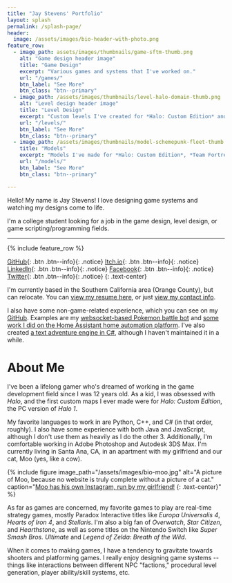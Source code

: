 ```yaml
---
title: "Jay Stevens' Portfolio"
layout: splash
permalink: /splash-page/
header:
  image: /assets/images/bio-header-with-photo.png
feature_row:
  - image_path: assets/images/thumbnails/game-sftm-thumb.png
    alt: "Game design header image"
    title: "Game Design"
    excerpt: "Various games and systems that I've worked on."
    url: "/games/"
    btn_label: "See More"
    btn_class: "btn--primary"
  - image_path: /assets/images/thumbnails/level-halo-domain-thumb.png
    alt: "Level design header image"
    title: "Level Design"
    excerpt: "Custom levels I've created for *Halo: Custom Edition* and *Team Fortress 2*."
    url: "/levels/"
    btn_label: "See More"
    btn_class: "btn--primary"
  - image_path: /assets/images/thumbnails/model-schemepunk-fleet-thumb.png
    title: "Models"
    excerpt: "Models I've made for *Halo: Custom Edition*, *Team Fortress 2*, and my own games."
    url: "/models/"
    btn_label: "See More"
    btn_class: "btn--primary"

---
```


Hello! My name is Jay Stevens! I love designing game systems and watching my designs come to life.

I'm a college student looking for a job in the game design, level design, or game scripting/programming fields. 

---

{% include feature_row %}

[GitHub](https://github.com/jay2645){: .btn .btn--info}{: .notice} [Itch.io](https://jay2645.itch.io/){: .btn .btn--info}{: .notice} [LinkedIn](https://www.linkedin.com/in/jay2645/){: .btn .btn--info}{: .notice} [Facebook](https://facebook.com/jay2645){: .btn .btn--info}{: .notice} [Twitter](https://twitter.com/schemepunk){: .btn .btn--info}{: .notice}
{: .text-center}

I'm currently based in the Southern California area (Orange County), but can relocate. You can [view my resume here](/resume), or just [view my contact info](/about).

I also have some non-game-related experience, which you can see on my [GitHub](https://github.com/Jay2645). Examples are my [websocket-based Pokemon battle bot](https://github.com/Jay2645/Geniusect-2.0) and [some work I did on the Home Assistant home automation platform](https://github.com/Jay2645/home-assistant/tree/add-todoist). I've also created [a text adventure engine in C#](https://github.com/Jay2645/text-adventure), although I haven't maintained it in a while.

# About Me

I've been a lifelong gamer who's dreamed of working in the game development field since I was 12 years old. As a kid, I was obsessed with *Halo*, and the first custom maps I ever made were for *Halo: Custom Edition*, the PC version of *Halo 1*.

My favorite languages to work in are Python, C++, and C# (in that order, roughly). I also have some experience with both Java and JavaScript, although I don't use them as heavily as I do the other 3. Additionally, I'm comfortable working in Adobe Photoshop and Autodesk 3DS Max. I'm currently living in Santa Ana, CA, in an apartment with my girlfriend and our cat, Moo (yes, like a cow).

{% include figure image_path="/assets/images/bio-moo.jpg" alt="A picture of Moo, because no website is truly complete without a picture of a cat." caption="[Moo has his own Instagram, run by my girlfriend!](https://www.instagram.com/the_moo_cat__/)
{: .text-center}" %}

As far as games are concerned, my favorite games to play are real-time strategy games, mostly Paradox Interactive titles like *Europa Universalis 4*, *Hearts of Iron 4*, and *Stellaris*. I'm also a big fan of *Overwatch*, *Star Citizen*, and *Hearthstone*, as well as some titles on the Nintendo Switch like *Super Smash Bros. Ultimate* and *Legend of Zelda: Breath of the Wild*.

When it comes to making games, I have a tendency to gravitate towards shooters and platforming games. I really enjoy designing game systems -- things like interactions between different NPC "factions," procedural level generation, player ability/skill systems, etc.